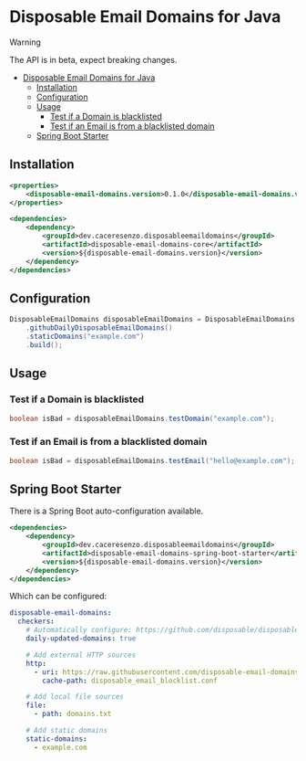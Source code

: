 # Disposable Email Domains for Java

> [!WARNING]
> The API is in beta, expect breaking changes.

- [Disposable Email Domains for Java](#disposable-email-domains-for-java)
  - [Installation](#installation)
  - [Configuration](#configuration)
  - [Usage](#usage)
    - [Test if a Domain is blacklisted](#test-if-a-domain-is-blacklisted)
    - [Test if an Email is from a blacklisted domain](#test-if-an-email-is-from-a-blacklisted-domain)
  - [Spring Boot Starter](#spring-boot-starter)

## Installation

```xml
<properties>
    <disposable-email-domains.version>0.1.0</disposable-email-domains.version>
</properties>

<dependencies>
    <dependency>
        <groupId>dev.caceresenzo.disposableemaildomains</groupId>
        <artifactId>disposable-email-domains-core</artifactId>
        <version>${disposable-email-domains.version}</version>
    </dependency>
</dependencies>
```

## Configuration

```java
DisposableEmailDomains disposableEmailDomains = DisposableEmailDomains.builder()
    .githubDailyDisposableEmailDomains()
    .staticDomains("example.com")
    .build();
```

## Usage

### Test if a Domain is blacklisted

```java
boolean isBad = disposableEmailDomains.testDomain("example.com");
```

### Test if an Email is from a blacklisted domain

```java
boolean isBad = disposableEmailDomains.testEmail("hello@example.com");
```

## Spring Boot Starter

There is a Spring Boot auto-configuration available.

```xml
<dependencies>
    <dependency>
        <groupId>dev.caceresenzo.disposableemaildomains</groupId>
        <artifactId>disposable-email-domains-spring-boot-starter</artifactId>
        <version>${disposable-email-domains.version}</version>
    </dependency>
</dependencies>
```

Which can be configured:

```yml
disposable-email-domains:
  checkers:
    # Automatically configure: https://github.com/disposable/disposable-email-domains
    daily-updated-domains: true

    # Add external HTTP sources
    http:
      - uri: https://raw.githubusercontent.com/disposable-email-domains/disposable-email-domains/refs/heads/main/disposable_email_blocklist.conf
        cache-path: disposable_email_blocklist.conf

    # Add local file sources
    file:
      - path: domains.txt

    # Add static domains
    static-domains:
      - example.com
```
